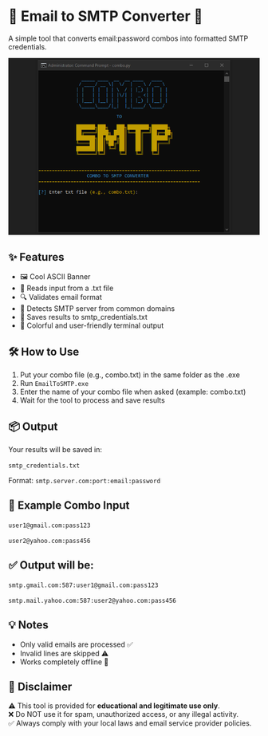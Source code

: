 📧 Email to SMTP Converter 📨
==============================

A simple tool that converts email:password combos into formatted SMTP credentials.

![Screenshot](Screenshot.png)

✨ Features
-----------
- 🖼️ Cool ASCII Banner
- 📂 Reads input from a .txt file
- 🔍 Validates email format
- 🔐 Detects SMTP server from common domains
- 📝 Saves results to smtp_credentials.txt
- 🎨 Colorful and user-friendly terminal output

🛠️ How to Use
--------------
1. Put your combo file (e.g., combo.txt) in the same folder as the .exe
2. Run `EmailToSMTP.exe`
3. Enter the name of your combo file when asked (example: combo.txt)
4. Wait for the tool to process and save results

📦 Output
---------
Your results will be saved in:

`smtp_credentials.txt`

Format:
`smtp.server.com:port:email:password`

📘 Example Combo Input
----------------------
`user1@gmail.com:pass123`

`user2@yahoo.com:pass456`

✅ Output will be:
----------------------
`smtp.gmail.com:587:user1@gmail.com:pass123`

`smtp.mail.yahoo.com:587:user2@yahoo.com:pass456`

💡 Notes
--------
- Only valid emails are processed ✅  
- Invalid lines are skipped ⚠️  
- Works completely offline 🔌  

📢 Disclaimer
-------------
⚠️ This tool is provided for **educational and legitimate use only**.  
❌ Do NOT use it for spam, unauthorized access, or any illegal activity.  
✅ Always comply with your local laws and email service provider policies.
